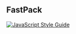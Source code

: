 ## FastPack

[![JavaScript Style Guide](https://img.shields.io/badge/code_style-standard-brightgreen.svg)](https://standardjs.com)
